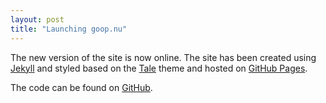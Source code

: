 ```yaml
---
layout: post
title: "Launching goop.nu"
---
```


The new version of the site is now online. The site has been created using
[Jekyll](https://jekyllrb.com) and styled based on the [Tale](https://github.com/chesterhow/tale/) theme and hosted on [GitHub Pages](https://pages.github.com/).

The code can be found on [GitHub](https://github.com/joelgoop/joelgoop.github.io).

